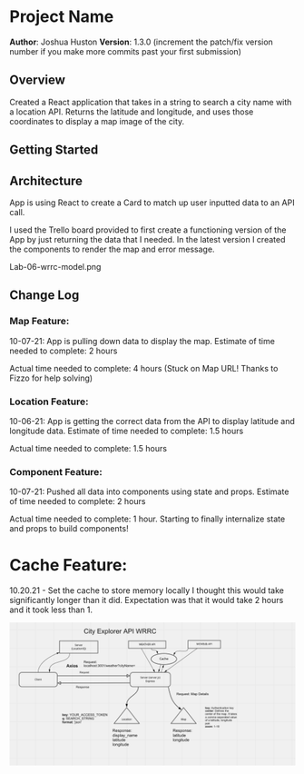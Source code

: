 # Project Name

**Author**: Joshua Huston
**Version**: 1.3.0 (increment the patch/fix version number if you make more commits past your first submission)

## Overview

Created a React application that takes in a string to search a city name with a location API. Returns the latitude and longitude, and uses those coordinates to display a map image of the city.

## Getting Started

## Architecture

App is using React to create a Card to match up user inputted data to an API call. 

I used the Trello board provided to first create a functioning version of the App by just returning the data that I needed. In the latest version I created the components to render the map and error message.

Lab-06-wrrc-model.png

## Change Log

### Map Feature:

10-07-21: App is pulling down data to display the map.
Estimate of time needed to complete: 2 hours

Actual time needed to complete: 4 hours (Stuck on Map URL! Thanks to Fizzo for help solving)

### Location Feature:

10-06-21: App is getting the correct data from the API to display latitude and longitude data.
Estimate of time needed to complete: 1.5 hours

Actual time needed to complete: 1.5 hours

### Component Feature:

10-07-21: Pushed all data into components using state and props.
Estimate of time needed to complete: 2 hours

Actual time needed to complete: 1 hour. Starting to finally internalize state and props to build components!

# Cache Feature:

10.20.21 - Set the cache to store memory locally
I thought this would take significantly longer than it did. Expectation was that it would take 2 hours and it took less than 1.


 ![WRRC API](/images/WRRC_cache.png)